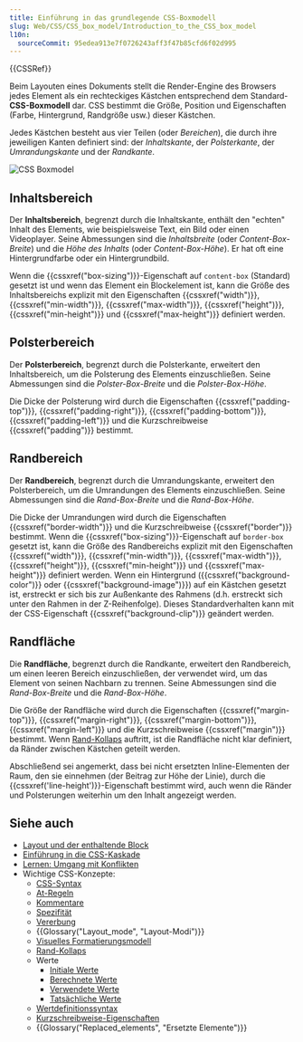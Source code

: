 ```yaml
---
title: Einführung in das grundlegende CSS-Boxmodell
slug: Web/CSS/CSS_box_model/Introduction_to_the_CSS_box_model
l10n:
  sourceCommit: 95edea913e7f0726243aff3f47b85cfd6f02d995
---
```


{{CSSRef}}

Beim Layouten eines Dokuments stellt die Render-Engine des Browsers jedes Element als ein rechteckiges Kästchen entsprechend dem Standard-**CSS-Boxmodell** dar. CSS bestimmt die Größe, Position und Eigenschaften (Farbe, Hintergrund, Randgröße usw.) dieser Kästchen.

Jedes Kästchen besteht aus vier Teilen (oder _Bereichen_), die durch ihre jeweiligen Kanten definiert sind: der _Inhaltskante_, der _Polsterkante_, der _Umrandungskante_ und der _Randkante_.

![CSS Boxmodel](boxmodel.png)

## Inhaltsbereich

Der **Inhaltsbereich**, begrenzt durch die Inhaltskante, enthält den "echten" Inhalt des Elements, wie beispielsweise Text, ein Bild oder einen Videoplayer. Seine Abmessungen sind die _Inhaltsbreite_ (oder _Content-Box-Breite_) und die _Höhe des Inhalts_ (oder _Content-Box-Höhe_). Er hat oft eine Hintergrundfarbe oder ein Hintergrundbild.

Wenn die {{cssxref("box-sizing")}}-Eigenschaft auf `content-box` (Standard) gesetzt ist und wenn das Element ein Blockelement ist, kann die Größe des Inhaltsbereichs explizit mit den Eigenschaften {{cssxref("width")}}, {{cssxref("min-width")}}, {{cssxref("max-width")}}, {{cssxref("height")}}, {{cssxref("min-height")}} und {{cssxref("max-height")}} definiert werden.

## Polsterbereich

Der **Polsterbereich**, begrenzt durch die Polsterkante, erweitert den Inhaltsbereich, um die Polsterung des Elements einzuschließen. Seine Abmessungen sind die _Polster-Box-Breite_ und die _Polster-Box-Höhe_.

Die Dicke der Polsterung wird durch die Eigenschaften {{cssxref("padding-top")}}, {{cssxref("padding-right")}}, {{cssxref("padding-bottom")}}, {{cssxref("padding-left")}} und die Kurzschreibweise {{cssxref("padding")}} bestimmt.

## Randbereich

Der **Randbereich**, begrenzt durch die Umrandungskante, erweitert den Polsterbereich, um die Umrandungen des Elements einzuschließen. Seine Abmessungen sind die _Rand-Box-Breite_ und die _Rand-Box-Höhe_.

Die Dicke der Umrandungen wird durch die Eigenschaften {{cssxref("border-width")}} und die Kurzschreibweise {{cssxref("border")}} bestimmt. Wenn die {{cssxref("box-sizing")}}-Eigenschaft auf `border-box` gesetzt ist, kann die Größe des Randbereichs explizit mit den Eigenschaften {{cssxref("width")}}, {{cssxref("min-width")}}, {{cssxref("max-width")}}, {{cssxref("height")}}, {{cssxref("min-height")}} und {{cssxref("max-height")}} definiert werden. Wenn ein Hintergrund ({{cssxref("background-color")}} oder {{cssxref("background-image")}}) auf ein Kästchen gesetzt ist, erstreckt er sich bis zur Außenkante des Rahmens (d.h. erstreckt sich unter den Rahmen in der Z-Reihenfolge). Dieses Standardverhalten kann mit der CSS-Eigenschaft {{cssxref("background-clip")}} geändert werden.

## Randfläche

Die **Randfläche**, begrenzt durch die Randkante, erweitert den Randbereich, um einen leeren Bereich einzuschließen, der verwendet wird, um das Element von seinen Nachbarn zu trennen. Seine Abmessungen sind die _Rand-Box-Breite_ und die _Rand-Box-Höhe_.

Die Größe der Randfläche wird durch die Eigenschaften {{cssxref("margin-top")}}, {{cssxref("margin-right")}}, {{cssxref("margin-bottom")}}, {{cssxref("margin-left")}} und die Kurzschreibweise {{cssxref("margin")}} bestimmt. Wenn [Rand-Kollaps](/de/docs/Web/CSS/CSS_box_model/Mastering_margin_collapsing) auftritt, ist die Randfläche nicht klar definiert, da Ränder zwischen Kästchen geteilt werden.

Abschließend sei angemerkt, dass bei nicht ersetzten Inline-Elementen der Raum, den sie einnehmen (der Beitrag zur Höhe der Linie), durch die {{cssxref('line-height')}}-Eigenschaft bestimmt wird, auch wenn die Ränder und Polsterungen weiterhin um den Inhalt angezeigt werden.

## Siehe auch

- [Layout und der enthaltende Block](/de/docs/Web/CSS/CSS_display/Containing_block)
- [Einführung in die CSS-Kaskade](/de/docs/Web/CSS/CSS_cascade/Cascade)
- [Lernen: Umgang mit Konflikten](/de/docs/Learn_web_development/Core/Styling_basics/Handling_conflicts)
- Wichtige CSS-Konzepte:
  - [CSS-Syntax](/de/docs/Web/CSS/CSS_syntax/Syntax)
  - [At-Regeln](/de/docs/Web/CSS/CSS_syntax/At-rule)
  - [Kommentare](/de/docs/Web/CSS/CSS_syntax/Comments)
  - [Spezifität](/de/docs/Web/CSS/CSS_cascade/Specificity)
  - [Vererbung](/de/docs/Web/CSS/CSS_cascade/Inheritance)
  - {{Glossary("Layout_mode", "Layout-Modi")}}
  - [Visuelles Formatierungsmodell](/de/docs/Web/CSS/CSS_display/Visual_formatting_model)
  - [Rand-Kollaps](/de/docs/Web/CSS/CSS_box_model/Mastering_margin_collapsing)
  - Werte
    - [Initiale Werte](/de/docs/Web/CSS/CSS_cascade/Value_processing#initial-value)
    - [Berechnete Werte](/de/docs/Web/CSS/CSS_cascade/Value_processing#computed-value)
    - [Verwendete Werte](/de/docs/Web/CSS/CSS_cascade/Value_processing#used-value)
    - [Tatsächliche Werte](/de/docs/Web/CSS/CSS_cascade/Value_processing#actual-value)
  - [Wertdefinitionssyntax](/de/docs/Web/CSS/CSS_Values_and_Units/Value_definition_syntax)
  - [Kurzschreibweise-Eigenschaften](/de/docs/Web/CSS/CSS_cascade/Shorthand_properties)
  - {{Glossary("Replaced_elements", "Ersetzte Elemente")}}
